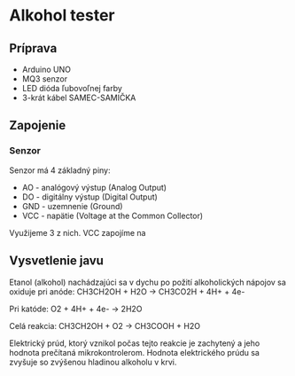 # Alkohol tester

## Príprava
- Arduino UNO
- MQ3 senzor
- LED dióda ľubovoľnej farby
- 3-krát kábel SAMEC-SAMIČKA

## Zapojenie

### Senzor
Senzor má 4 základný piny:
- AO - analógový výstup (Analog Output)
- DO - digitálny výstup (Digital Output)
- GND - uzemnenie (Ground)
- VCC - napätie (Voltage at the Common Collector)

Využijeme 3 z nich. VCC zapojíme na 

## Vysvetlenie javu
Etanol (alkohol) nachádzajúci sa v dychu po požití alkoholických nápojov sa oxiduje pri anóde:
CH3CH2OH + H2O -> CH3CO2H + 4H+ + 4e-

Pri katóde:
O2 + 4H+ + 4e- -> 2H2O

Celá reakcia:
CH3CH2OH + O2 → CH3COOH + H2O 

Elektrický prúd, ktorý vznikol počas tejto reakcie je zachytený a jeho hodnota prečítaná mikrokontrolerom.
Hodnota elektrického prúdu sa zvyšuje so zvýšenou hladinou alkoholu v krvi.
